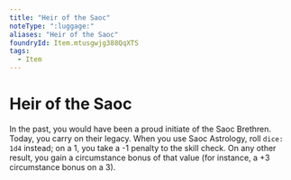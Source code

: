 ```yaml
---
title: "Heir of the Saoc"
noteType: ":luggage:"
aliases: "Heir of the Saoc"
foundryId: Item.mtusgwjg388QqXTS
tags:
  - Item
---
```


# Heir of the Saoc

In the past, you would have been a proud initiate of the Saoc Brethren. Today, you carry on their legacy. When you use Saoc Astrology, roll `dice: 1d4` instead; on a 1, you take a -1 penalty to the skill check. On any other result, you gain a circumstance bonus of that value (for instance, a +3 circumstance bonus on a 3).
